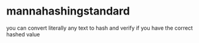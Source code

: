 # mannahashingstandard
you can convert literally any text to hash and verify if you have the correct hashed value
